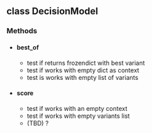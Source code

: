 ## class DecisionModel

### Methods
 - #### best_of
    - test if returns frozendict with best variant
    - test if works with empty dict as context
    - test is works with empty list of variants
 - #### score
    - test if works with an empty context
    - test if works with empty variants list
    - (TBD) ?
